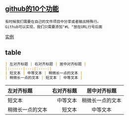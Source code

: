 ## [github的10个功能](https://chenxuehu.com/article/2014/11/3718.html)
	有时候我们需要在自己的文件项目中分享或者输出特殊行。
	Github可以实现，我们只需要添加"#L "放在URL行号后面  
	
[实例](https://github.com/tikazyq/crawlab/blob/master/crawlab/bin/run_worker.py#L10#L15)  

## table
```markdown
| 左对齐标题 | 右对齐标题 | 居中对齐标题 |
|:------|---:|:----:|
| 短文本 | 中等文本 | 稍微长一点的文本 |
| 稍微长一点的文本 | 短文本 | 中等文本 |
```
| 左对齐标题 | 右对齐标题 | 居中对齐标题 |
| :------ | ---: | :----: |
| 短文本 | 中等文本 | 稍微长一点的文本 |
| 稍微长一点的文本 | 短文本 | 中等文本 |
	

